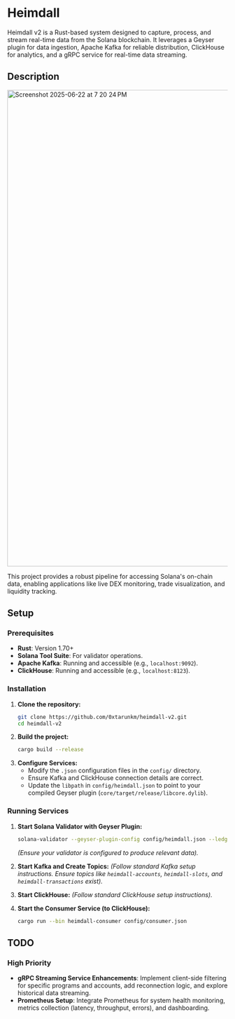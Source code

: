 # Heimdall

Heimdall v2 is a Rust-based system designed to capture, process, and stream real-time data from the Solana blockchain. It leverages a Geyser plugin for data ingestion, Apache Kafka for reliable distribution, ClickHouse for analytics, and a gRPC service for real-time data streaming.

## Description
<img width="1088" alt="Screenshot 2025-06-22 at 7 20 24 PM" src="https://github.com/user-attachments/assets/45f0c876-3155-454d-bbb2-da6b6c67ef6e" />

This project provides a robust pipeline for accessing Solana's on-chain data, enabling applications like live DEX monitoring, trade visualization, and liquidity tracking.

## Setup

### Prerequisites

*   **Rust**: Version 1.70+
*   **Solana Tool Suite**: For validator operations.
*   **Apache Kafka**: Running and accessible (e.g., `localhost:9092`).
*   **ClickHouse**: Running and accessible (e.g., `localhost:8123`).

### Installation

1.  **Clone the repository:**
    ```bash
    git clone https://github.com/0xtarunkm/heimdall-v2.git
    cd heimdall-v2
    ```
2.  **Build the project:**
    ```bash
    cargo build --release
    ```
3.  **Configure Services:**
    *   Modify the `.json` configuration files in the `config/` directory.
    *   Ensure Kafka and ClickHouse connection details are correct.
    *   Update the `libpath` in `config/heimdall.json` to point to your compiled Geyser plugin (`core/target/release/libcore.dylib`).

### Running Services

1.  **Start Solana Validator with Geyser Plugin:**
    ```bash
    solana-validator --geyser-plugin-config config/heimdall.json --ledger /path/to/your/solana/ledger
    ```
    *(Ensure your validator is configured to produce relevant data).*

2.  **Start Kafka and Create Topics:**
    *(Follow standard Kafka setup instructions. Ensure topics like `heimdall-accounts`, `heimdall-slots`, and `heimdall-transactions` exist).*

3.  **Start ClickHouse:**
    *(Follow standard ClickHouse setup instructions).*

4.  **Start the Consumer Service (to ClickHouse):**
    ```bash
    cargo run --bin heimdall-consumer config/consumer.json
    ```

## TODO

### High Priority
*   **gRPC Streaming Service Enhancements**: Implement client-side filtering for specific programs and accounts, add reconnection logic, and explore historical data streaming.
*   **Prometheus Setup**: Integrate Prometheus for system health monitoring, metrics collection (latency, throughput, errors), and dashboarding.
